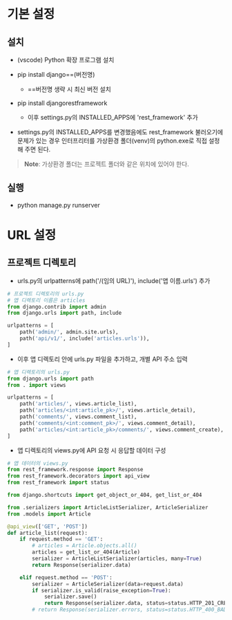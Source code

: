 # 기본 설정

## 설치

- (vscode) Python 확장 프로그램 설치
- pip install django==(버전명)

  - ==버전명 생략 시 최신 버전 설치

- pip install djangorestframework

  - 이후 settings.py의 INSTALLED_APPS에 'rest_framework' 추가

- settings.py의 INSTALLED_APPS를 변경했음에도 rest_framework 불러오기에 문제가 있는 경우 인터프리터를 가상환경 폴더(venv)의 python.exe로 직접 설정해 주면 된다.

> **Note**: 가상환경 폴더는 프로젝트 폴더와 같은 위치에 있어야 한다.

## 실행

- python manage.py runserver

# URL 설정

## 프로젝트 디렉토리

- urls.py의 urlpatterns에 path('/(임의 URL)'), include('앱 이름.urls') 추가

```python
# 프로젝트 디렉토리의 urls.py
# 앱 디렉토리 이름은 articles
from django.contrib import admin
from django.urls import path, include

urlpatterns = [
    path('admin/', admin.site.urls),
    path('api/v1/', include('articles.urls')),
]
```

- 이후 앱 디렉토리 안에 urls.py 파일을 추가하고, 개별 API 주소 입력

```python
# 앱 디렉토리의 urls.py
from django.urls import path
from . import views

urlpatterns = [
    path('articles/', views.article_list),
    path('articles/<int:article_pk>/', views.article_detail),
    path('comments/', views.comment_list),
    path('comments/<int:comment_pk>/', views.comment_detail),
    path('articles/<int:article_pk>/comments/', views.comment_create),
]
```

- 앱 디렉토리의 views.py에 API 요청 시 응답할 데이터 구성

```python
# 앱 데이터의 views.py
from rest_framework.response import Response
from rest_framework.decorators import api_view
from rest_framework import status

from django.shortcuts import get_object_or_404, get_list_or_404

from .serializers import ArticleListSerializer, ArticleSerializer
from .models import Article

@api_view(['GET', 'POST'])
def article_list(request):
    if request.method == 'GET':
        # articles = Article.objects.all()
        articles = get_list_or_404(Article)
        serializer = ArticleListSerializer(articles, many=True)
        return Response(serializer.data)

    elif request.method == 'POST':
        serializer = ArticleSerializer(data=request.data)
        if serializer.is_valid(raise_exception=True):
            serializer.save()
            return Response(serializer.data, status=status.HTTP_201_CREATED)
        # return Response(serializer.errors, status=status.HTTP_400_BAD_REQUEST)

```
